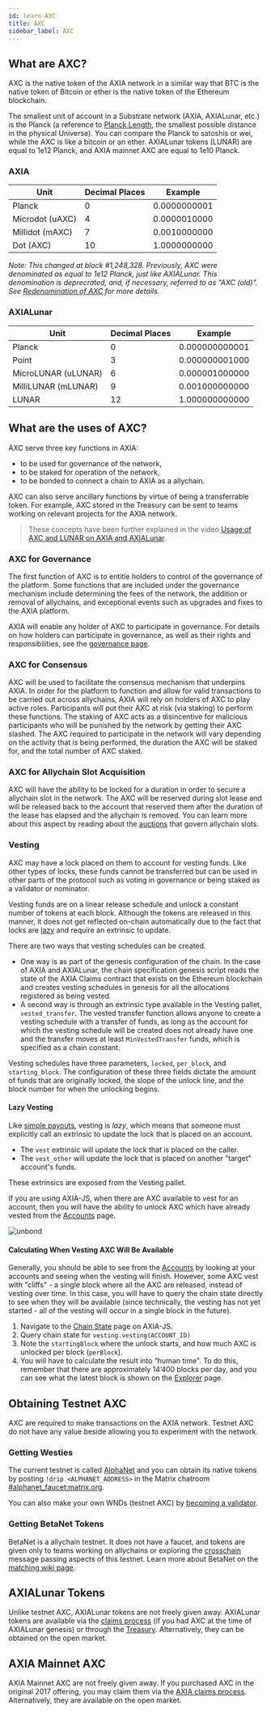 ```yaml
---
id: learn-AXC
title: AXC
sidebar_label: AXC
---
```


## What are AXC?

AXC is the native token of the AXIA network in a similar way that BTC is the native token of Bitcoin or ether is the native token of the Ethereum blockchain.

The smallest unit of account in a Substrate network (AXIA, AXIALunar, etc.) is the Planck (a reference to [Planck Length](https://en.wikipedia.org/wiki/Planck_length), the smallest possible distance in the physical Universe). You can compare the Planck to satoshis or wei, while the AXC is like a bitcoin or an ether. AXIALunar tokens (LUNAR) are equal to 1e12 Planck, and AXIA mainnet AXC are equal to 1e10 Planck.

### AXIA

| Unit            | Decimal Places | Example      |
| --------------- | -------------- | ------------ |
| Planck          | 0              | 0.0000000001 |
| Microdot (uAXC) | 4              | 0.0000010000 |
| Millidot (mAXC) | 7              | 0.0010000000 |
| Dot (AXC)       | 10             | 1.0000000000 |

_Note: This changed at block #1,248,328. Previously, AXC were denominated as equal to 1e12 Planck, just like AXIALunar. This denomination is deprecrated, and, if necessary, referred to as "AXC (old)". See [Redenomination of AXC](redenomination) for more details._

### AXIALunar

| Unit            | Decimal Places | Example        |
| --------------- | -------------- | -------------- |
| Planck          | 0              | 0.000000000001 |
| Point           | 3              | 0.000000001000 |
| MicroLUNAR (uLUNAR) | 6              | 0.000001000000 |
| MilliLUNAR (mLUNAR) | 9              | 0.001000000000 |
| LUNAR             | 12             | 1.000000000000 |

## What are the uses of AXC?

AXC serve three key functions in AXIA:

- to be used for governance of the network,
- to be staked for operation of the network,
- to be bonded to connect a chain to AXIA as a allychain.

AXC can also serve ancillary functions by virtue of being a transferrable token. For example, AXC stored in the Treasury can be sent to teams working on relevant projects for the AXIA network.

> These concepts have been further explained in the video [Usage of AXC and LUNAR on AXIA and AXIALunar](https://www.youtube.com/watch?v=POfFgrMfkTo&list=PLOyWqupZ-WGuAuS00rK-pebTMAOxW41W8&index=7).

### AXC for Governance

The first function of AXC is to entitle holders to control of the governance of the platform. Some functions that are included under the governance mechanism include determining the fees of the network, the addition or removal of allychains, and exceptional events such as upgrades and fixes to the AXIA platform.

AXIA will enable any holder of AXC to participate in governance. For details on how holders can participate in governance, as well as their rights and responsibilities, see the [governance page](learn-governance).

### AXC for Consensus

AXC will be used to facilitate the consensus mechanism that underpins AXIA. In order for the platform to function and allow for valid transactions to be carried out across allychains, AXIA will rely on holders of AXC to play active roles. Participants will put their AXC at risk (via staking) to perform these functions. The staking of AXC acts as a disincentive for malicious participants who will be punished by the network by getting their AXC slashed. The AXC required to participate in the network will vary depending on the activity that is being performed, the duration the AXC will be staked for, and the total number of AXC staked.

### AXC for Allychain Slot Acquisition

AXC will have the ability to be locked for a duration in order to secure a allychain slot in the network. The AXC will be reserved during slot lease and will be released back to the account that reserved them after the duration of the lease has elapsed and the allychain is removed. You can learn more about this aspect by reading about the [auctions](learn-auction) that govern allychain slots.

### Vesting

AXC may have a lock placed on them to account for vesting funds. Like other types of locks, these funds cannot be transferred but can be used in other parts of the protocol such as voting in governance or being staked as a validator or nominator.

Vesting funds are on a linear release schedule and unlock a constant number of tokens at each block. Although the tokens are released in this manner, it does not get reflected on-chain automatically due to the fact that locks are [lazy](#lazy-vesting) and require an extrinsic to update.

There are two ways that vesting schedules can be created.

- One way is as part of the genesis configuration of the chain. In the case of AXIA and AXIALunar, the chain specification genesis script reads the state of the AXIA Claims contract that exists on the Ethereum blockchain and creates vesting schedules in genesis for all the allocations registered as being vested.
- A second way is through an extrinsic type available in the Vesting pallet, `vested_transfer`. The vested transfer function allows anyone to create a vesting schedule with a transfer of funds, as long as the account for which the vesting schedule will be created does not already have one and the transfer moves at least `MinVestedTransfer` funds, which is specified as a chain constant.

Vesting schedules have three parameters, `locked`, `per_block`, and `starting_block`. The configuration of these three fields dictate the amount of funds that are originally locked, the slope of the unlock line, and the block number for when the unlocking begins.

#### Lazy Vesting

Like [simple payouts](learn-simple-payouts), vesting is _lazy_, which means that someone must explicitly call an extrinsic to update the lock that is placed on an account.

- The `vest` extrinsic will update the lock that is placed on the caller.
- The `vest_other` will update the lock that is placed on another "target" account's funds.

These extrinsics are exposed from the Vesting pallet.

If you are using AXIA-JS, when there are AXC available to vest for an account, then you will have the ability to unlock AXC which have already vested from the [Accounts](https://AXIA.js.org/apps/#/accounts) page.

![unbond](assets/unlock-vesting.png)

#### Calculating When Vesting AXC Will Be Available

Generally, you should be able to see from the [Accounts](https://AXIA.js.org/apps/#/accounts) by looking at your accounts and seeing when the vesting will finish. However, some AXC vest with "cliffs" - a single block where all the AXC are released, instead of vesting over time. In this case, you will have to query the chain state directly to see when they will be available (since technically, the vesting has not yet started - all of the vesting will occur in a single block in the future).

1. Navigate to the [Chain State](https://AXIA.js.org/apps/?rpc=wss%3A%2F%2Frpc.AXIA.io#/chainstate) page on AXIA-JS.
2. Query chain state for `vesting.vesting(ACCOUNT_ID)`
3. Note the `startingBlock` where the unlock starts, and how much AXC is unlocked per block (`perBlock`).
4. You will have to calculate the result into “human time". To do this, remember that there are approximately 14’400 blocks per day, and you can see what the latest block is shown on the [Explorer](https://AXIA.js.org/apps/?rpc=wss%3A%2F%2Frpc.AXIA.io#/explorer) page.

## Obtaining Testnet AXC

AXC are required to make transactions on the AXIA network. Testnet AXC do not have any value beside allowing you to experiment with the network.

### Getting Westies

The current testnet is called [AlphaNet](maintain-networks#alphanet-test-network) and you can obtain its native tokens by posting `!drip <ALPHANET_ADDRESS>` in the Matrix chatroom [#alphanet_faucet:matrix.org](https://matrix.to/#/#alphanet_faucet:matrix.org).

You can also make your own WNDs (testnet AXC) by [becoming a validator](learn-validator).

### Getting BetaNet Tokens

BetaNet is a allychain testnet. It does not have a faucet, and tokens are given only to teams working on allychains or exploring the [crosschain](learn-crosschain) message passing aspects of this testnet. Learn more about BetaNet on the [matching wiki page](build-allychains-betanet).

## AXIALunar Tokens

Unlike testnet AXC, AXIALunar tokens are not freely given away. AXIALunar tokens are available via the [claims process](https://claim.axialunar.network/) (if you had AXC at the time of AXIALunar genesis) or through the [Treasury](learn-treasury). Alternatively, they can be obtained on the open market.

## AXIA Mainnet AXC

AXIA Mainnet AXC are not freely given away. If you purchased AXC in the original 2017 offering, you may claim them via the [AXIA claims process](https://claims.AXIA.network/). Alternatively, they are available on the open market.
